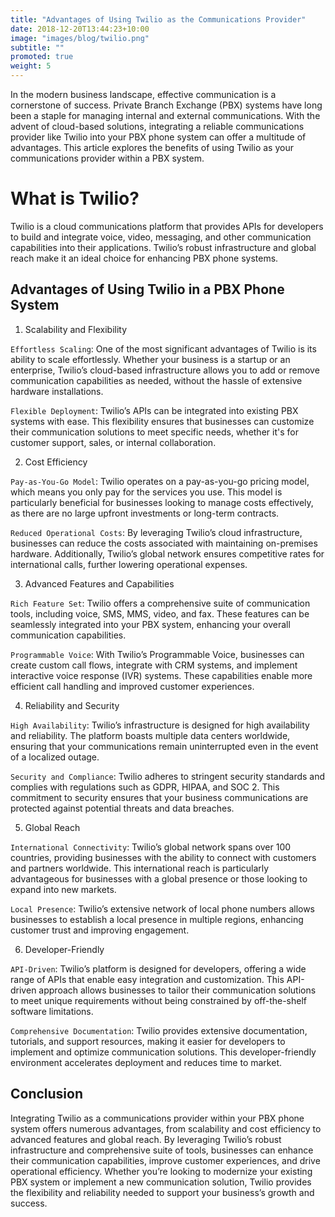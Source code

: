 ```yaml
---
title: "Advantages of Using Twilio as the Communications Provider"
date: 2018-12-20T13:44:23+10:00
image: "images/blog/twilio.png"
subtitle: ""
promoted: true
weight: 5
---
```


In the modern business landscape, effective communication is a cornerstone of success. Private Branch Exchange (PBX) systems have long been a staple for managing internal and external communications. With the advent of cloud-based solutions, integrating a reliable communications provider like Twilio into your PBX phone system can offer a multitude of advantages. This article explores the benefits of using Twilio as your communications provider within a PBX system.


# What is Twilio?

Twilio is a cloud communications platform that provides APIs for developers to build and integrate voice, video, messaging, and other communication capabilities into their applications. Twilio’s robust infrastructure and global reach make it an ideal choice for enhancing PBX phone systems.

## Advantages of Using Twilio in a PBX Phone System

1. Scalability and Flexibility

`Effortless Scaling`: One of the most significant advantages of Twilio is its ability to scale effortlessly. Whether your business is a startup or an enterprise, Twilio’s cloud-based infrastructure allows you to add or remove communication capabilities as needed, without the hassle of extensive hardware installations.

`Flexible Deployment`: Twilio’s APIs can be integrated into existing PBX systems with ease. This flexibility ensures that businesses can customize their communication solutions to meet specific needs, whether it's for customer support, sales, or internal collaboration.

2. Cost Efficiency

`Pay-as-You-Go Model`: Twilio operates on a pay-as-you-go pricing model, which means you only pay for the services you use. This model is particularly beneficial for businesses looking to manage costs effectively, as there are no large upfront investments or long-term contracts.

`Reduced Operational Costs`: By leveraging Twilio’s cloud infrastructure, businesses can reduce the costs associated with maintaining on-premises hardware. Additionally, Twilio’s global network ensures competitive rates for international calls, further lowering operational expenses.

3. Advanced Features and Capabilities

`Rich Feature Set`: Twilio offers a comprehensive suite of communication tools, including voice, SMS, MMS, video, and fax. These features can be seamlessly integrated into your PBX system, enhancing your overall communication capabilities.

`Programmable Voice`: With Twilio’s Programmable Voice, businesses can create custom call flows, integrate with CRM systems, and implement interactive voice response (IVR) systems. These capabilities enable more efficient call handling and improved customer experiences.

4. Reliability and Security

`High Availability`: Twilio’s infrastructure is designed for high availability and reliability. The platform boasts multiple data centers worldwide, ensuring that your communications remain uninterrupted even in the event of a localized outage.

`Security and Compliance`: Twilio adheres to stringent security standards and complies with regulations such as GDPR, HIPAA, and SOC 2. This commitment to security ensures that your business communications are protected against potential threats and data breaches.

5. Global Reach

`International Connectivity`: Twilio’s global network spans over 100 countries, providing businesses with the ability to connect with customers and partners worldwide. This international reach is particularly advantageous for businesses with a global presence or those looking to expand into new markets.

`Local Presence`: Twilio’s extensive network of local phone numbers allows businesses to establish a local presence in multiple regions, enhancing customer trust and improving engagement.

6. Developer-Friendly

`API-Driven`: Twilio’s platform is designed for developers, offering a wide range of APIs that enable easy integration and customization. This API-driven approach allows businesses to tailor their communication solutions to meet unique requirements without being constrained by off-the-shelf software limitations.

`Comprehensive Documentation`: Twilio provides extensive documentation, tutorials, and support resources, making it easier for developers to implement and optimize communication solutions. This developer-friendly environment accelerates deployment and reduces time to market.

## Conclusion

Integrating Twilio as a communications provider within your PBX phone system offers numerous advantages, from scalability and cost efficiency to advanced features and global reach. By leveraging Twilio’s robust infrastructure and comprehensive suite of tools, businesses can enhance their communication capabilities, improve customer experiences, and drive operational efficiency. Whether you’re looking to modernize your existing PBX system or implement a new communication solution, Twilio provides the flexibility and reliability needed to support your business’s growth and success.

